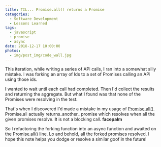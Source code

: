 ```yaml
---
title: TIL... Promise.all() returns a Promise
categories:
  - Software Development
  - Lessons Learned
tags:
  - javascript
  - promise
  - async
date: 2018-12-17 10:00:00
photos: 
  - img/post_img/code_wall.jpg
---
```


This iteration, while writing a series of API calls, I ran into a somewhat silly mistake. I was forking an array of Ids to a set of Promises calling an API using those ids. 

I wanted to wait until each call had completed. Then I'd collect the results and returning the aggregate. But what I found was that none of the Promises were resolving in the test.

That's when I discovered I'd made a mistake in my usage of [Promise.all()](https://developer.mozilla.org/en-US/docs/Web/JavaScript/Reference/Global_Objects/Promise/all). Promise.all actually returns_another_ promise which resolves when all the given promises resolve. It is not a blocking call. **facepalm**

So I refactoring the forking function into an async function and awaited on the Promise.all() line. Lo and behold, all the forked promises resolved. I hope this note helps you dodge or resolve a similar goof in the future!